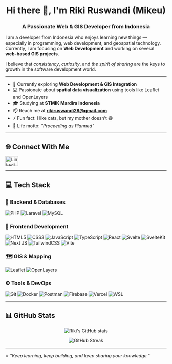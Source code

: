<h1 align="center">Hi there 👋, I'm Riki Ruswandi (Mikeu)</h1>
<h3 align="center">A Passionate Web & GIS Developer from Indonesia</h3>

I am a developer from Indonesia who enjoys learning new things — especially in programming, web development, and geospatial technology.  
Currently, I am focusing on **Web Development** and working on several **web-based GIS projects**.

I believe that *consistency*, *curiosity*, and *the spirit of sharing* are the keys to growth in the software development world.

---

- 🌱 Currently exploring **Web Development & GIS Integration**
- 💻 Passionate about **spatial data visualization** using tools like Leaflet and OpenLayers
- 🎓 Studying at **STMIK Mardira Indonesia**
- 📫 Reach me at **rikiruswandi28@gmail.com**
- ⚡ Fun fact: I like cats, but my mother doesn’t 😅
- 🚀 Life motto: *"Proceeding as Planned"*

---

## 🌐 Connect With Me

<p align="left">
  <a href="https://www.linkedin.com/in/riki-ruswandi/" target="_blank">
    <img src="https://raw.githubusercontent.com/rahuldkjain/github-profile-readme-generator/master/src/images/icons/Social/linked-in-alt.svg" alt="LinkedIn" height="30" width="40" />
  </a>
</p>

---

## 💻 Tech Stack

### 🧠 Backend & Databases  
![PHP](https://img.shields.io/badge/php-%23777BB4.svg?style=flat&logo=php&logoColor=white)
![Laravel](https://img.shields.io/badge/laravel-%23FF2D20.svg?style=flat&logo=laravel&logoColor=white)
![MySQL](https://img.shields.io/badge/mysql-4479A1.svg?style=flat&logo=mysql&logoColor=white)

### 🎨 Frontend Development  
![HTML5](https://img.shields.io/badge/html5-%23E34F26.svg?style=flat&logo=html5&logoColor=white)
![CSS3](https://img.shields.io/badge/css3-%231572B6.svg?style=flat&logo=css3&logoColor=white)
![JavaScript](https://img.shields.io/badge/javascript-%23323330.svg?style=flat&logo=javascript&logoColor=%23F7DF1E)
![TypeScript](https://img.shields.io/badge/typescript-%23007ACC.svg?style=flat&logo=typescript&logoColor=white)
![React](https://img.shields.io/badge/react-%2320232a.svg?style=flat&logo=react&logoColor=%2361DAFB)
![Svelte](https://img.shields.io/badge/svelte-%23FF3E00.svg?style=flat&logo=svelte&logoColor=white)
![SvelteKit](https://img.shields.io/badge/sveltekit-%23FF3E00.svg?style=flat&logo=svelte&logoColor=white)
![Next JS](https://img.shields.io/badge/Next-black?style=flat&logo=next.js&logoColor=white)
![TailwindCSS](https://img.shields.io/badge/tailwindcss-%2306B6D4.svg?style=flat&logo=tailwind-css&logoColor=white)
![Vite](https://img.shields.io/badge/Vite-646CFF.svg?style=flat&logo=vite&logoColor=white)

### 🗺️ GIS & Mapping  
![Leaflet](https://img.shields.io/badge/leaflet-199900?style=flat&logo=leaflet&logoColor=white)
![OpenLayers](https://img.shields.io/badge/openlayers-1F6FEB?style=flat&logo=openlayers&logoColor=white)

### ⚙️ Tools & DevOps  
![Git](https://img.shields.io/badge/git-fc6d26.svg?style=flat&logo=git&logoColor=white)
![Docker](https://img.shields.io/badge/docker-%230db7ed.svg?style=flat&logo=docker&logoColor=white)
![Postman](https://img.shields.io/badge/Postman-FF6C37?style=flat&logo=postman&logoColor=white)
![Firebase](https://img.shields.io/badge/firebase-%23FFCA28.svg?style=flat&logo=firebase&logoColor=black)
![Vercel](https://img.shields.io/badge/vercel-%23000000.svg?style=flat&logo=vercel&logoColor=white)
![WSL](https://img.shields.io/badge/WSL-2E8B57?style=flat&logo=windows&logoColor=white)

---

## 📊 GitHub Stats

<p align="center">
  <img src="https://github-readme-stats.vercel.app/api?username=mikeu-dev&show_icons=true&theme=radical" alt="Riki's GitHub stats" />
</p>

<p align="center">
  <img src="https://github-readme-streak-stats.herokuapp.com/?user=mikeu-dev&theme=radical" alt="GitHub Streak" />
</p>

---

⭐️ *“Keep learning, keep building, and keep sharing your knowledge.”*
